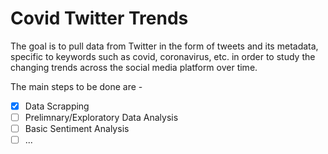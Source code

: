 # Covid Twitter Trends

The goal is to pull data from Twitter in the form of tweets and its metadata, specific to keywords such as covid, coronavirus, etc. in order to study the changing trends across the social media platform over time.

The main steps to be done are -

- [X] Data Scrapping
- [ ] Prelimnary/Exploratory Data Analysis
- [ ] Basic Sentiment Analysis
- [ ] ...